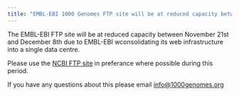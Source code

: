 ```yaml
---
title: "EMBL-EBI 1000 Genomes FTP site will be at reduced capacity between November 21th and December 8th"
---
```

                    
The EMBL-EBI FTP site will be at reduced capacity between November 21st and December 8th due to <span>EMBL-EBI wconsolidating its web infrastructure into a single data centre.</span>

Please use the [NCBI FTP site](ftp://ftp-trace.ncbi.nih.gov/1000genomes/ftp/) in preferance where possible during this period.

If you have any questions about this please email info@1000genomes.org

